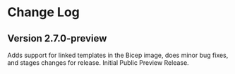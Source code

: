 # Change Log

## Version 2.7.0-preview
Adds support for linked templates in the Bicep image, does minor bug fixes, and stages changes for release.
Initial Public Preview Release.
